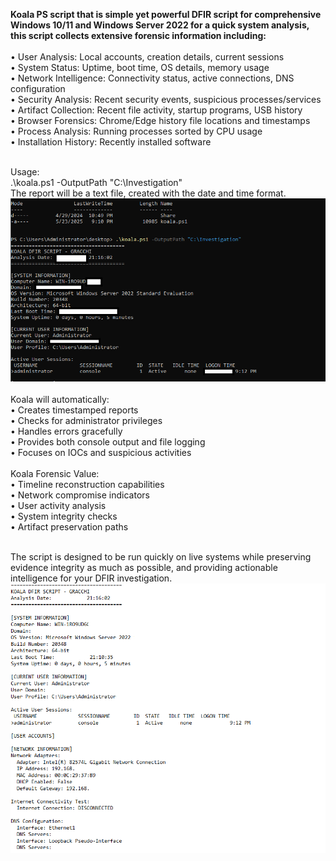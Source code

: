 **Koala PS script that is simple yet powerful DFIR script for comprehensive Windows 10/11 and Windows Server 2022 for a quick system analysis, this script collects extensive forensic information including:**
<br>
<br>
•	User Analysis: Local accounts, creation details, current sessions
<br>
•	System Status: Uptime, boot time, OS details, memory usage
<br>
•	Network Intelligence: Connectivity status, active connections, DNS configuration
<br>
•	Security Analysis: Recent security events, suspicious processes/services
<br>
•	Artifact Collection: Recent file activity, startup programs, USB history
<br>
•	Browser Forensics: Chrome/Edge history file locations and timestamps
<br>
•	Process Analysis: Running processes sorted by CPU usage
<br>
•	Installation History: Recently installed software
<br>
<br>

Usage:
<br>
.\koala.ps1 -OutputPath "C:\Investigation"
<br>
The report will be a text file, created with the date and time format.
<br>
![](https://github.com/Gracchi/Project-Venus/blob/main/docs/Koala1.png)
<br>
<br>
Koala will automatically:
<br>
•	Creates timestamped reports
<br>
•	Checks for administrator privileges
<br>
•	Handles errors gracefully
<br>
•	Provides both console output and file logging
<br>
•	Focuses on IOCs and suspicious activities
<br>
<br>
Koala Forensic Value:
<br>
•	Timeline reconstruction capabilities
<br>
•	Network compromise indicators
<br>
•	User activity analysis
<br>
•	System integrity checks
<br>
•	Artifact preservation paths
<br>
<br>

The script is designed to be run quickly on live systems while preserving evidence integrity as much as possible, and providing actionable intelligence for your DFIR investigation.
<br>
![](https://github.com/Gracchi/Project-Venus/blob/main/docs/Koala2.png)
